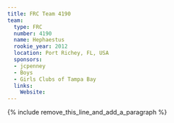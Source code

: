 ```yaml
---
title: FRC Team 4190
team:
  type: FRC
  number: 4190
  name: Hephaestus
  rookie_year: 2012
  location: Port Richey, FL, USA
  sponsors:
  - jcpenney
  - Boys
  - Girls Clubs of Tampa Bay
  links:
    Website:
---
```


{% include remove_this_line_and_add_a_paragraph %}